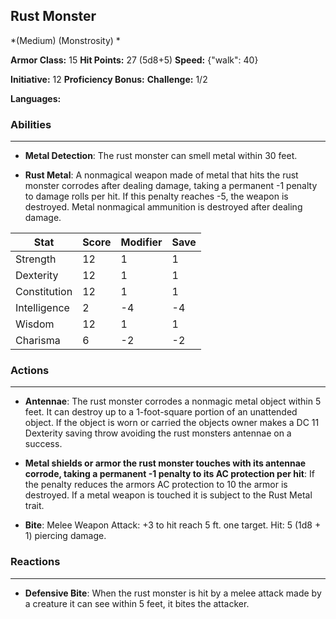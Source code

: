 ## Rust Monster
*(Medium) (Monstrosity) *

**Armor Class:** 15
**Hit Points:** 27 (5d8+5)
**Speed:** {"walk": 40}

**Initiative:** 12
**Proficiency Bonus:**
**Challenge:** 1/2

**Languages:** 

### Abilities
 --- 
- **Metal Detection**: The rust monster can smell metal within 30 feet.

- **Rust Metal**: A nonmagical weapon made of metal that hits the rust monster corrodes after dealing damage, taking a permanent -1 penalty to damage rolls per hit. If this penalty reaches -5, the weapon is destroyed. Metal nonmagical ammunition is destroyed after dealing damage.



| Stat | Score | Modifier | Save |
| ---- | ---- | ---- | ---- |
| Strength | 12 | 1 | 1 |
| Dexterity | 12 | 1 | 1 |
| Constitution | 12 | 1 | 1 |
| Intelligence | 2 | -4 | -4 |
| Wisdom | 12 | 1 | 1 |
| Charisma | 6 | -2 | -2 |

### Actions
 --- 
- **Antennae**: The rust monster corrodes a nonmagic metal object within 5 feet. It can destroy up to a 1-foot-square portion of an unattended object. If the object is worn or carried  the objects owner makes a DC 11 Dexterity saving throw  avoiding the rust monsters antennae on a success.

- **Metal shields or armor the rust monster touches with its antennae corrode, taking a permanent -1 penalty to its AC protection per hit**: If the penalty reduces the armors AC protection to 10  the armor is destroyed. If a metal weapon is touched  it is subject to the Rust Metal trait.

- **Bite**: Melee Weapon Attack: +3 to hit  reach 5 ft.  one target. Hit: 5 (1d8 + 1) piercing damage.

### Reactions
 --- 
- **Defensive Bite**: When the rust monster is hit by a melee attack made by a creature it can see within 5 feet, it bites the attacker.

